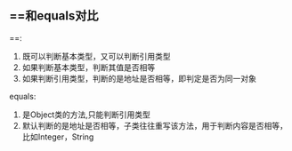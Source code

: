 ## ==和equals对比
==:
1. 既可以判断基本类型，又可以判断引用类型
2. 如果判断基本类型，判断其值是否相等
3. 如果判断引用类型，判断的是地址是否相等，即判定是否为同一对象

equals:
1. 是Object类的方法,只能判断引用类型
2. 默认判断的是地址是否相等，子类往往重写该方法，用于判断内容是否相等，比如Integer，String

